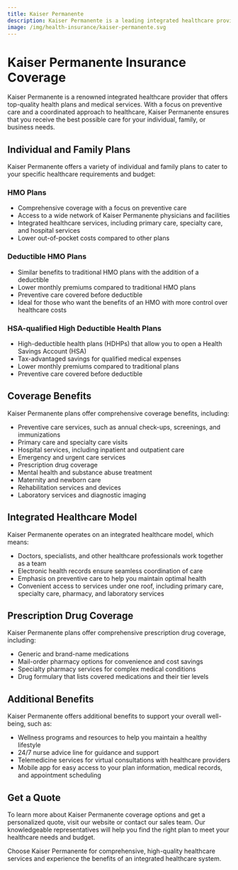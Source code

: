 ```yaml
---
title: Kaiser Permanente
description: Kaiser Permanente is a leading integrated healthcare provider that offers comprehensive health plans for individuals, families, and businesses. Learn more about Kaiser Permanente and how to get health insurance coverage.
image: /img/health-insurance/kaiser-permanente.svg
---
```


# Kaiser Permanente Insurance Coverage

Kaiser Permanente is a renowned integrated healthcare provider that offers top-quality health plans and medical services. With a focus on preventive care and a coordinated approach to healthcare, Kaiser Permanente ensures that you receive the best possible care for your individual, family, or business needs.

## Individual and Family Plans

Kaiser Permanente offers a variety of individual and family plans to cater to your specific healthcare requirements and budget:

### HMO Plans

- Comprehensive coverage with a focus on preventive care
- Access to a wide network of Kaiser Permanente physicians and facilities
- Integrated healthcare services, including primary care, specialty care, and hospital services
- Lower out-of-pocket costs compared to other plans

### Deductible HMO Plans

- Similar benefits to traditional HMO plans with the addition of a deductible
- Lower monthly premiums compared to traditional HMO plans
- Preventive care covered before deductible
- Ideal for those who want the benefits of an HMO with more control over healthcare costs

### HSA-qualified High Deductible Health Plans

- High-deductible health plans (HDHPs) that allow you to open a Health Savings Account (HSA)
- Tax-advantaged savings for qualified medical expenses
- Lower monthly premiums compared to traditional plans
- Preventive care covered before deductible

## Coverage Benefits

Kaiser Permanente plans offer comprehensive coverage benefits, including:

- Preventive care services, such as annual check-ups, screenings, and immunizations
- Primary care and specialty care visits
- Hospital services, including inpatient and outpatient care
- Emergency and urgent care services
- Prescription drug coverage
- Mental health and substance abuse treatment
- Maternity and newborn care
- Rehabilitation services and devices
- Laboratory services and diagnostic imaging

## Integrated Healthcare Model

Kaiser Permanente operates on an integrated healthcare model, which means:

- Doctors, specialists, and other healthcare professionals work together as a team
- Electronic health records ensure seamless coordination of care
- Emphasis on preventive care to help you maintain optimal health
- Convenient access to services under one roof, including primary care, specialty care, pharmacy, and laboratory services

## Prescription Drug Coverage

Kaiser Permanente plans offer comprehensive prescription drug coverage, including:

- Generic and brand-name medications
- Mail-order pharmacy options for convenience and cost savings
- Specialty pharmacy services for complex medical conditions
- Drug formulary that lists covered medications and their tier levels

## Additional Benefits

Kaiser Permanente offers additional benefits to support your overall well-being, such as:

- Wellness programs and resources to help you maintain a healthy lifestyle
- 24/7 nurse advice line for guidance and support
- Telemedicine services for virtual consultations with healthcare providers
- Mobile app for easy access to your plan information, medical records, and appointment scheduling

## Get a Quote

To learn more about Kaiser Permanente coverage options and get a personalized quote, visit our website or contact our sales team. Our knowledgeable representatives will help you find the right plan to meet your healthcare needs and budget.

Choose Kaiser Permanente for comprehensive, high-quality healthcare services and experience the benefits of an integrated healthcare system.